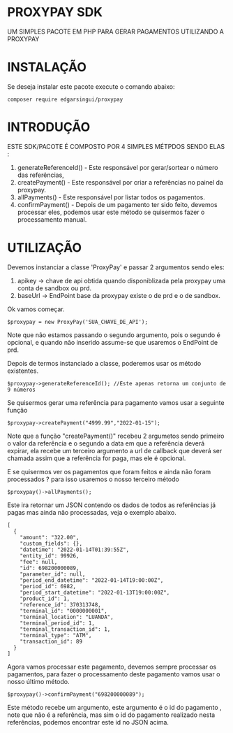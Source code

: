# PROXYPAY SDK
UM SIMPLES PACOTE EM PHP PARA GERAR PAGAMENTOS UTILIZANDO A PROXYPAY

# INSTALAÇÃO

Se deseja instalar este pacote execute o comando abaixo: 

```
composer require edgarsingui/proxypay
```

# INTRODUÇÃO
ESTE SDK/PACOTE É COMPOSTO POR 4 SIMPLES MÉTPDOS  SENDO ELAS :

1. generateReferenceId() - Este responsável por gerar/sortear o número das referências,
2. createPayment() - Este responsável por criar a referências no painel da proxypay.
3. allPayments() - Este responsável por listar todos os pagamentos.
4. confirmPayment() - Depois de um pagamento ter sido feito, devemos processar eles, podemos usar este método se quisermos fazer o processamento manual.


# UTILIZAÇÃO

Devemos instanciar a classe 'ProxyPay' e passar 2 argumentos sendo eles:
1. apikey -> chave de api obtida quando disponiblizada pela proxypay uma conta de sandbox ou prd. 
2. baseUrl -> EndPoint base da proxypay existe o de prd e o de  sandbox.

Ok vamos começar.

``` 
$proxypay = new ProxyPay('SUA_CHAVE_DE_API');
```
Note que não estamos passando o segundo argumento, pois o segundo é opcional, e quando não inserido assume-se que usaremos o EndPoint de prd.

Depois de termos instanciado a classe, poderemos usar os método existentes.
```
$proxypay->generateReferenceId(); //Este apenas retorna um conjunto de 9 números
```


Se quisermos gerar uma referência  para pagamento vamos usar a seguinte função
```
$proxypay->createPayment("4999.99","2022-01-15");
```
Note que a função "createPayment()" recebeu 2 argumetos sendo primeiro o valor da referência e o segundo a data em que a referência deverá expirar, ela recebe um terceiro argumento a url de callback que deverá ser chamada assim que a referência for paga, mas ele é opcional.


E se quisermos ver os pagamentos que foram feitos e ainda não foram processados ? 
para isso usaremos o nosso terceiro método
```
$proxypay()->allPayments();
```
Este ira retornar um JSON contendo os dados de todos as referências já pagas mas ainda não processadas, veja o exemplo abaixo.
````
[
  {
    "amount": "322.00",
    "custom_fields": {},
    "datetime": "2022-01-14T01:39:55Z",
    "entity_id": 99926,
    "fee": null,
    "id": 698200000089,
    "parameter_id": null,
    "period_end_datetime": "2022-01-14T19:00:00Z",
    "period_id": 6982,
    "period_start_datetime": "2022-01-13T19:00:00Z",
    "product_id": 1,
    "reference_id": 370313748,
    "terminal_id": "0000000001",
    "terminal_location": "LUANDA",
    "terminal_period_id": 1,
    "terminal_transaction_id": 1,
    "terminal_type": "ATM",
    "transaction_id": 89
  }
]
`````

Agora vamos processar este pagamento, devemos sempre processar os pagamentos, para fazer o processamento deste pagamento vamos usar o nosso último método.

```
$proxypay()->confirmPayment("698200000089");
```
Este método recebe um argumento, este argumento é o id do pagamento , note que não é a referência, mas sim o id do pagamento realizado nesta referências, podemos encontrar este id no JSON acima.